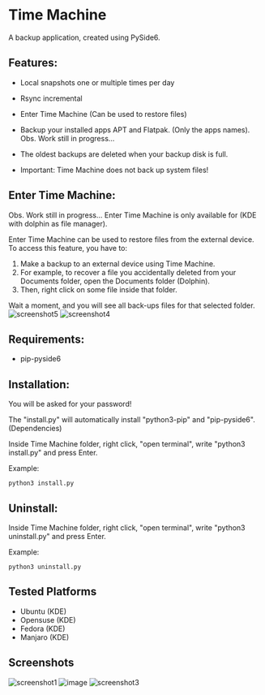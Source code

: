 # Time Machine
A backup application, created using PySide6.

## Features:
* Local snapshots one or multiple times per day
* Rsync incremental
* Enter Time Machine (Can be used to restore files)
* Backup your installed apps APT and Flatpak. (Only the apps names). Obs. Work still in progress...
* The oldest backups are deleted when your backup disk is full.


* Important: Time Machine does not back up system files!

## Enter Time Machine:
Obs. Work still in progress...
Enter Time Machine is only available for (KDE with dolphin as file manager).

Enter Time Machine can be used to restore files from the external device.
To access this feature, you have to:
1. Make a backup to an external device using Time Machine.
2. For example, to recover a file you accidentally deleted from your Documents folder, open the Documents folder (Dolphin).
3. Then, right click on some file inside that folder.

Wait a moment, and you will see all back-ups files for that selected folder.
![screenshot5](https://user-images.githubusercontent.com/66172718/161593649-de2dfd53-610b-427e-ad14-0f069c1c5c79.png)
![screenshot4](https://user-images.githubusercontent.com/66172718/160674231-05ca76ee-9c94-49c0-9e7b-ff18726120c3.png)

## Requirements:
* pip-pyside6

## Installation:
You will be asked for your password! 

The "install.py" will automatically install "python3-pip" and "pip-pyside6". (Dependencies)

Inside Time Machine folder, right click, "open terminal", write "python3 install.py" and press Enter.

Example:

    python3 install.py
## Uninstall:
Inside Time Machine folder, right click, "open terminal", write "python3 uninstall.py" and press Enter.

Example:

    python3 uninstall.py

## Tested Platforms
  * Ubuntu (KDE)
  * Opensuse (KDE)
  * Fedora (KDE)
  * Manjaro (KDE)

## Screenshots
![screenshot1](https://user-images.githubusercontent.com/66172718/162273998-2e440581-0fd5-419c-8b0d-df97a3e7528b.png)
![image](https://user-images.githubusercontent.com/66172718/161592493-047eb731-a98d-4039-9c49-54bf5b181f17.png)
![screenshot3](https://user-images.githubusercontent.com/66172718/160672472-4b1fa208-e69e-44ed-a372-e01286395f1a.png)
